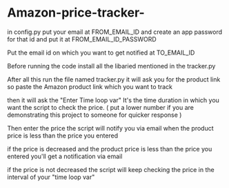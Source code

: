 # Amazon-price-tracker-

in config.py
put your email at FROM_EMAIL_ID 
and create an app password for that id and put it at FROM_EMAIL_ID_PASSWORD

Put the email id on which you want to get notified at TO_EMAIL_ID


Before running the code install all the libaried mentioned in the tracker.py 


After all this run the file named tracker.py 
it will ask you for the product link so paste the Amazon product link which you want to track 

then it will ask the "Enter Time loop var" It's the time duration in which you want the script to check the price. ( put a lower number if you are demonstrating this project to someone for quicker response ) 

Then enter the price the script will notify you via email when the product price is less than the price you entered

if the price is decreased and the product price is less than the price you entered you'll get a notification via email 

if the price is not decreased the script will keep checking the price in the interval of your "time loop var" 

